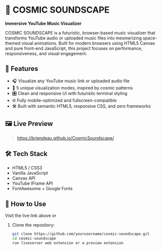 # 🌌 COSMIC SOUNDSCAPE  
**Immersive YouTube Music Visualizer**

COSMIC SOUNDSCAPE is a futuristic, browser-based music visualizer that transforms YouTube audio or uploaded music files into mesmerizing space-themed visual animations. Built for modern browsers using HTML5 Canvas and pure front-end JavaScript, this project focuses on performance, responsiveness, and visual engagement.

## 🚀 Features

- 🎧 Visualize any YouTube music link or uploaded audio file  
- 🌠 5 unique visualization modes, inspired by cosmic patterns  
- 🎛 Clean and responsive UI with futuristic terminal styling  
- 🌐 Fully mobile-optimized and fullscreen-compatible  
- 🛠 Built with semantic HTML5, responsive CSS, and zero frameworks

## 🖼 Live Preview

>  https://briendeau.github.io/CosmicSoundscape/

## 🛠 Tech Stack

- HTML5 / CSS3  
- Vanilla JavaScript  
- Canvas API  
- YouTube IFrame API  
- FontAwesome + Google Fonts

## 📁 How to Use
Visit the live link above or
1. Clone the repository:
   ```bash
   git clone https://github.com/yourusername/cosmic-soundscape.git
   cd cosmic-soundscape
   run liveserver web extension or a preview extension
